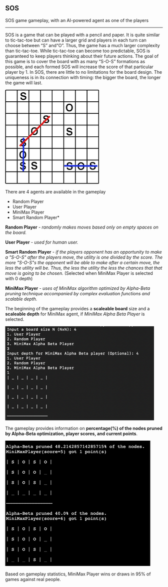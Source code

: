 ## SOS

SOS game gameplay, with an AI-powered agent as one of the players

----------

SOS is a game that can be played with a pencil and paper. It is quite similar to tic-tac-toe but can have a larger grid and players in each turn can choose between “S” and“O”. Thus, the game has a much larger complexity than tic-tac-toe. While tic-tac-toe can become too predictable, SOS is guaranteed to keep players thinking about their future actions. The goal of this game is to cover the board with as many “S-O-S” formations as possible, and each formed SOS will increase the score of that particular player by 1. In SOS, there are little to no limitations for the board design. The uniqueness is in its connection with timing: the bigger the board, the longer the game will last.


<img src="images/SOS_game.png" style="height: 300px">

There are 4 agents are available in the gameplay
* Random Player
* User Player
* MiniMax Player
* Smart Random Player*

**Random Player** - *randomly makes moves based only on empty spaces on the board.*

**User Player** - *used for human user.*

**Smart Random Player** - *if the players opponent has an opportunity to make a "S-O-S" after the players move, the utility is one divided by the score. The more "S-O-S"s the opponent will be able to make after a certain move, the less the utility will be. Thus, the less the utility the less the chances that that move is going to be chosen.*  (Selected when MiniMax Player is selected with 0 depth)

**MiniMax Player** - *uses of MiniMax algorithm optimized by Alpha-Beta pruning technique accompanied by complex evaluation functions and scalable depth.*

The beginning of the gameplay provides a **scaleable board** size and a **scaleable depth** for MiniMax agent, if *MiniMax Alpha Beta Player* is selected.

<img src="images/sos_start.png" style="height: 300px">

The gameplay provides information on **percentage(%) of the nodes pruned by Alpha-Beta optimization, player scores, and current points**.

<img src="images/sos-demo.png" style="height: 400px">

Based on gameplay statistics, MiniMax Player wins or draws in 95% of games against real people.


